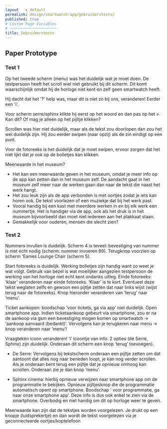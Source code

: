 ```yaml
---
layout   : default
permalink: design/smartwatch-app/gebruikerstests/
published: true
# Custom Page Variables
# ─────────────────────
title: Gebruikerstests
---
```


Paper Prototype
---------------
### Test 1
Op het tweede scherm (menu) was het duidelijk wat je moet doen. De testpersoon heeft het scroll wiel niet gebruikt bij dit scherm. Dit komt waarschijnlijk omdat hij de horloge niet kent en zelf geen smartwatch heeft.

Hij dacht dat het '?' help was, maar dit is niet zo bij ons, veranderen! Eerder een 'i'.

Voor scherm serre/sphinx klikte hij eerst op het woord en dan pas op het >. Kan dit? Of mag je alleen op het pijltje klikken?

Scrollen was hier niet duidelijk, maar als de tekst zou doorlopen dan zou het wel duidelijk zijn. Hij zou eerder swipen (naar opzij) als de zin eindigt op een punt. 

Voor de fotoreeks is het duidelijk dat je moet swipen, ervoor zorgen dat het niet lijkt dat je ook op de bolletjes kan klikken.

Meerwaarde in het museum?
 - Het kan een meerwaarde geven in het museum, omdat je meer info op de app kan zetten dan in het museum zelf. De aandacht gaat in het museum zelf meer naar de werken gaan dan naar de tekst die naast het werk hangt. 
 - Het zou leuk zijn als de app verbonden is met oortjes zodat je iets kan horen ook. De tekst voorlezen of een muziekje dat bij het werk past. 
 - Vooral handig bij een kast met meerdere werken in en bij elk werk een nummertje. Het is handiger via de app, ook als het druk is in het museum bijvoorbeeld dan moet niet iedereen aan het plakkaat staan.
 - Gemakkelijk voor ouderen, mensen die slecht zien? 

### Test 2
Nummers invullen is duidelijk. 
Scherm 4 is teveel: bevestiging van nummer is niet echt nodig (scherm: nummer invoeren 89).
Terugknop voorzien op scherm ‘Eames Lounge Chair (scherm 5).

Start fotoreeks is duidelijk. Werking bolletjes zijn handig want zo weet je wat volgt.
Gebruik van bezel is wat moeilijker aangezien testpersoon de werking van het horloge niet echt kent ondanks uitleg.
Einde fotoreeks: ‘klaar’ veranderen naar einde fotoreeks. ‘Klaar’ is te kort. 
Eventueel deze tekst weglaten zelfs en gewoon een pijtlje zetten dat naar links wijst (wijst terug naar de fotoreeks).
Knop hieronder veranderen van ‘terug’ naar ‘menu’. 

Ticket aankopen: boodschap ‘voor tickets, ga via app’ niet duidelijk. Open smartphone app.
Indien ticketaankoop gebeurt via smartphone, zou er na de aankoop via gsm een bevestiging mogen komen op smartwatch -> ‘aankoop aanvaard (bedankt)’. Vervolgens kan je terugkeren naar menu -> knop veranderen naar ‘menu’!

Vraagteken icoon veranderen! ‘i’ icoontje van info.
2 opties (de Serre, Sphinx) zijn duidelijk. Onderaan dit scherm een knop ‘terug’ toevoegen).

 - De Serre: Vervolgens bij tekstscherm onderaan een pijltje zetten om dat aantoont dat alles nog naar beneden loopt, je kan nog verder scrollen.
 Als je onderaan bent terug een pijltje dat je opnieuw omhoog kan scrollen. Onderaan zie je dan knop ‘menu’.

 - Sphinx cinema: hierbij opnieuw verwijzen naar smartphone app om de programmatie te bekijken. 
   Opnieuw pijltjesknop die de programmatie automatisch opent op smartphone.
   Boodschap ‘ voor programmatie, ga naar onze smartphone app’.
   Deze info is dus ook enkel te zien via de smartphone. Overbodig en niet handig om dit op horloge weer te geven.

Meerwaarde kan zijn dat de tekstjes worden voorgelezen. Je drukt op een knopje (luidsprekertje) en dan wordt de tekst voorgelezen via je geconnecteerde oortjes/koptelefoon


